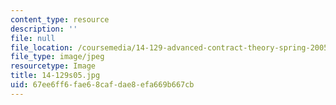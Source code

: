 ```yaml
---
content_type: resource
description: ''
file: null
file_location: /coursemedia/14-129-advanced-contract-theory-spring-2005/67ee6ff6fae68cafdae8efa669b667cb_14-129s05.jpg
file_type: image/jpeg
resourcetype: Image
title: 14-129s05.jpg
uid: 67ee6ff6-fae6-8caf-dae8-efa669b667cb
---
```

